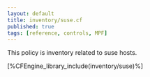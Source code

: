 ```yaml
---
layout: default
title: inventory/suse.cf
published: true
tags: [reference, controls, MPF]
---
```


This policy is inventory related to suse hosts.

[%CFEngine_library_include(inventory/suse)%]

